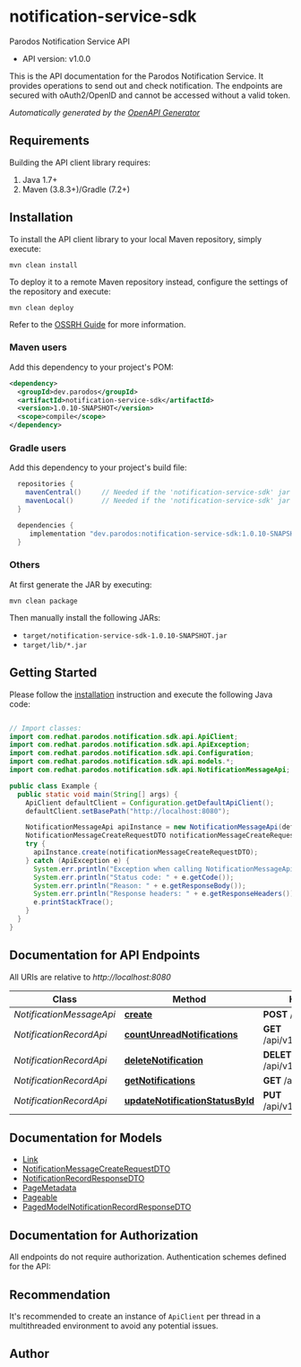 # notification-service-sdk

Parodos Notification Service API
- API version: v1.0.0

This is the API documentation for the Parodos Notification Service. It provides operations to send out and check notification. The endpoints are secured with oAuth2/OpenID and cannot be accessed without a valid token.


*Automatically generated by the [OpenAPI Generator](https://openapi-generator.tech)*


## Requirements

Building the API client library requires:
1. Java 1.7+
2. Maven (3.8.3+)/Gradle (7.2+)

## Installation

To install the API client library to your local Maven repository, simply execute:

```shell
mvn clean install
```

To deploy it to a remote Maven repository instead, configure the settings of the repository and execute:

```shell
mvn clean deploy
```

Refer to the [OSSRH Guide](http://central.sonatype.org/pages/ossrh-guide.html) for more information.

### Maven users

Add this dependency to your project's POM:

```xml
<dependency>
  <groupId>dev.parodos</groupId>
  <artifactId>notification-service-sdk</artifactId>
  <version>1.0.10-SNAPSHOT</version>
  <scope>compile</scope>
</dependency>
```

### Gradle users

Add this dependency to your project's build file:

```groovy
  repositories {
    mavenCentral()     // Needed if the 'notification-service-sdk' jar has been published to maven central.
    mavenLocal()       // Needed if the 'notification-service-sdk' jar has been published to the local maven repo.
  }

  dependencies {
     implementation "dev.parodos:notification-service-sdk:1.0.10-SNAPSHOT"
  }
```

### Others

At first generate the JAR by executing:

```shell
mvn clean package
```

Then manually install the following JARs:

* `target/notification-service-sdk-1.0.10-SNAPSHOT.jar`
* `target/lib/*.jar`

## Getting Started

Please follow the [installation](#installation) instruction and execute the following Java code:

```java

// Import classes:
import com.redhat.parodos.notification.sdk.api.ApiClient;
import com.redhat.parodos.notification.sdk.api.ApiException;
import com.redhat.parodos.notification.sdk.api.Configuration;
import com.redhat.parodos.notification.sdk.api.models.*;
import com.redhat.parodos.notification.sdk.api.NotificationMessageApi;

public class Example {
  public static void main(String[] args) {
    ApiClient defaultClient = Configuration.getDefaultApiClient();
    defaultClient.setBasePath("http://localhost:8080");

    NotificationMessageApi apiInstance = new NotificationMessageApi(defaultClient);
    NotificationMessageCreateRequestDTO notificationMessageCreateRequestDTO = new NotificationMessageCreateRequestDTO(); // NotificationMessageCreateRequestDTO | 
    try {
      apiInstance.create(notificationMessageCreateRequestDTO);
    } catch (ApiException e) {
      System.err.println("Exception when calling NotificationMessageApi#create");
      System.err.println("Status code: " + e.getCode());
      System.err.println("Reason: " + e.getResponseBody());
      System.err.println("Response headers: " + e.getResponseHeaders());
      e.printStackTrace();
    }
  }
}

```

## Documentation for API Endpoints

All URIs are relative to *http://localhost:8080*

Class | Method | HTTP request | Description
------------ | ------------- | ------------- | -------------
*NotificationMessageApi* | [**create**](docs/NotificationMessageApi.md#create) | **POST** /api/v1/messages | 
*NotificationRecordApi* | [**countUnreadNotifications**](docs/NotificationRecordApi.md#countUnreadNotifications) | **GET** /api/v1/notifications/count | 
*NotificationRecordApi* | [**deleteNotification**](docs/NotificationRecordApi.md#deleteNotification) | **DELETE** /api/v1/notifications/{id} | 
*NotificationRecordApi* | [**getNotifications**](docs/NotificationRecordApi.md#getNotifications) | **GET** /api/v1/notifications | 
*NotificationRecordApi* | [**updateNotificationStatusById**](docs/NotificationRecordApi.md#updateNotificationStatusById) | **PUT** /api/v1/notifications/{id} | 


## Documentation for Models

 - [Link](docs/Link.md)
 - [NotificationMessageCreateRequestDTO](docs/NotificationMessageCreateRequestDTO.md)
 - [NotificationRecordResponseDTO](docs/NotificationRecordResponseDTO.md)
 - [PageMetadata](docs/PageMetadata.md)
 - [Pageable](docs/Pageable.md)
 - [PagedModelNotificationRecordResponseDTO](docs/PagedModelNotificationRecordResponseDTO.md)


## Documentation for Authorization

All endpoints do not require authorization.
Authentication schemes defined for the API:

## Recommendation

It's recommended to create an instance of `ApiClient` per thread in a multithreaded environment to avoid any potential issues.

## Author



